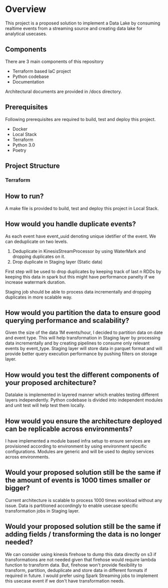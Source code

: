 # Overview

This project is a proposed solution to implement a Data Lake by consuming realtime events from a streaming source and creating data lake for analytical usecases.

## Components
There are 3 main components of this repository

* Terraform based IaC project
* Python codebase 
* Documentation

Architectural documents are provided in /docs directory. 

## Prerequisites

Following prerequisites are required to build, test and deploy this project. 

* Docker
* Local Stack
* Terraform
* Python 3.0
* Poetry

## Project Structure

### Terraform 


## How to run?
A make file is provided to build, test and deploy this project in Local Stack. 

## How would you handle duplicate events?
As each event have event_uuid denoting unique idetifier of the event. We can deduplicate on two levels. 

1. Deduplicate in KinesisStreamProcessor by using WaterMark and dropping duplicates on it. 
2. Drop duplicate in Staging layer (Static data)

First step will be used to drop duplicates by keeping track of last n RDDs by keeping this data in spark but this might have performance panelty if we increase watermark duration. 

Staging job should be able to process data incrementally and dropping duplicates in more scalable way. 

## How would you partition the data to ensure good querying performance and scalability?

Given the size of the data 1M events/hour, I decided to partition data on date and event type. This will help transformation in Staging layer by processing data incrementally and by creating pipelines to consume only relevant events by event_type. Staging layer will store data in parquet format and will provide better query execution performance by pushing filters on storage layer. 

## How would you test the different components of your proposed architecture?

Datalake is implemented in layered manner which enables testing different layers independently. Python codebase is divided into independent modules and unit test will help test them locally. 

## How would you ensure the architecture deployed can be replicable across environments?
I have implemented a module based infra setup to ensure services are provisioned according to environment by using environment specific configurations. Modules are generic and will be used to deploy services across environments. 

## Would your proposed solution still be the same if the amount of events is 1000 times smaller or bigger? 
Current architecture is scalable to process 1000 times workload without any issue. Data is partitioned accordingly to enable usecase specific transformation jobs in Staging layer. 

## Would your proposed solution still be the same if adding fields / transforming the data is no longer needed?
We can consider using kinesis firehose to dump this data directly on s3 if transformations are not needed given that firehose would require lambda function to transform data. But, firehose won't provide flexibility to transform, partition, deduplicate and store data in different formats if required in future. I would prefer using Spark Streaming jobs to implement this usecase event if we don't have transformation needs. 
